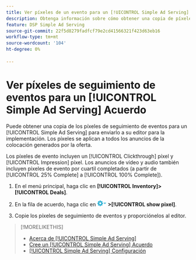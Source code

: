```yaml
---
title: Ver píxeles de un evento para un [!UICONTROL Simple Ad Serving] Acuerdo
description: Obtenga información sobre cómo obtener una copia de píxeles de seguimiento de eventos para un [!UICONTROL Simple Ad Serving] trato.
feature: DSP Simple Ad Serving
source-git-commit: 22f5d8279fadfcf79e2cd41566321f423d63eb16
workflow-type: tm+mt
source-wordcount: '104'
ht-degree: 0%

---
```


# Ver píxeles de seguimiento de eventos para un [!UICONTROL Simple Ad Serving] Acuerdo

Puede obtener una copia de los píxeles de seguimiento de eventos para un [!UICONTROL Simple Ad Serving] para enviarlo a su editor para la implementación. Los píxeles se aplican a todos los anuncios de la colocación generados por la oferta.

Los píxeles de evento incluyen un [!UICONTROL Clickthrough] píxel y [!UICONTROL Impression] píxel. Los anuncios de vídeo y audio también incluyen píxeles de evento por cuartil completados (a partir de [!UICONTROL 25% Complete] a [!UICONTROL 100% Complete]).

1. En el menú principal, haga clic en **[!UICONTROL Inventory]>[!UICONTROL Deals]**.

1. En la fila de acuerdo, haga clic en ![Menú Opciones](/help/dsp/assets/options-menu.png) **>[!UICONTROL show pixel]**.

1. Copie los píxeles de seguimiento de eventos y proporciónelos al editor.

>[!MORELIKETHIS]
>
>* [Acerca de [!UICONTROL Simple Ad Serving]](simple-deal-about.md)
>* [Cree un [!UICONTROL Simple Ad Serving] Acuerdo](simple-deal-create.md)
>* [[!UICONTROL Simple Ad Serving] Configuración](simple-deal-settings.md)


